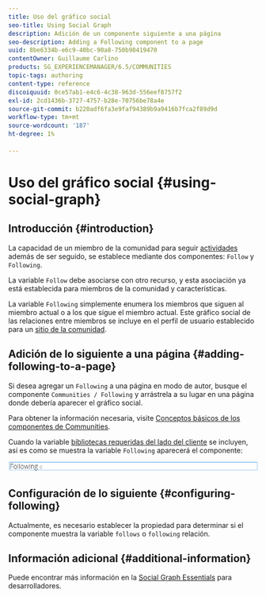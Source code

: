 ```yaml
---
title: Uso del gráfico social
seo-title: Using Social Graph
description: Adición de un componente siguiente a una página
seo-description: Adding a Following component to a page
uuid: 8be6334b-e6c9-40bc-90a8-750b98419470
contentOwner: Guillaume Carlino
products: SG_EXPERIENCEMANAGER/6.5/COMMUNITIES
topic-tags: authoring
content-type: reference
discoiquuid: 0ce57ab1-e4c6-4c38-963d-556eef8757f2
exl-id: 2cd1436b-3727-4757-b28e-70756be78a4e
source-git-commit: b220adf6fa3e9faf94389b9a9416b7fca2f89d9d
workflow-type: tm+mt
source-wordcount: '187'
ht-degree: 1%

---
```


# Uso del gráfico social {#using-social-graph}

## Introducción {#introduction}

La capacidad de un miembro de la comunidad para seguir [actividades](activities.md) además de ser seguido, se establece mediante dos componentes: `Follow` y `Following`.

La variable `Follow` debe asociarse con otro recurso, y esta asociación ya está establecida para miembros de la comunidad y características.

La variable `Following` simplemente enumera los miembros que siguen al miembro actual o a los que sigue el miembro actual. Este gráfico social de las relaciones entre miembros se incluye en el perfil de usuario establecido para un [sitio de la comunidad](overview.md#communitiessites).

## Adición de lo siguiente a una página {#adding-following-to-a-page}

Si desea agregar un `Following` a una página en modo de autor, busque el componente `Communities / Following` y arrástrela a su lugar en una página donde debería aparecer el gráfico social.

Para obtener la información necesaria, visite [Conceptos básicos de los componentes de Communities](basics.md).

Cuando la variable [bibliotecas requeridas del lado del cliente](essentials-socialgraph.md#essentials-for-client-side) se incluyen, así es como se muestra la variable `Following` aparecerá el componente:

![following](assets/following.png)

## Configuración de lo siguiente {#configuring-following}

Actualmente, es necesario establecer la propiedad para determinar si el componente muestra la variable `follows` o `following` relación.

## Información adicional {#additional-information}

Puede encontrar más información en la [Social Graph Essentials](essentials-socialgraph.md) para desarrolladores.
